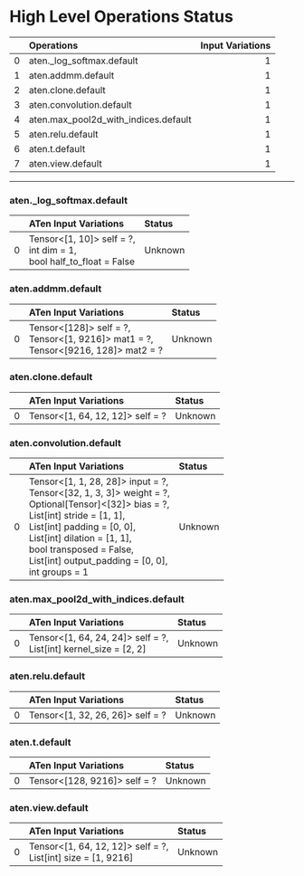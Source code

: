 # High Level Operations Status
|    | Operations                           |   Input Variations |
|---:|:-------------------------------------|-------------------:|
|  0 | aten._log_softmax.default            |                  1 |
|  1 | aten.addmm.default                   |                  1 |
|  2 | aten.clone.default                   |                  1 |
|  3 | aten.convolution.default             |                  1 |
|  4 | aten.max_pool2d_with_indices.default |                  1 |
|  5 | aten.relu.default                    |                  1 |
|  6 | aten.t.default                       |                  1 |
|  7 | aten.view.default                    |                  1 |
***
### aten._log_softmax.default
|    | ATen Input Variations                                                   | Status   |
|---:|:------------------------------------------------------------------------|:---------|
|  0 | Tensor<[1, 10]> self = ?,<br>int dim = 1,<br>bool half_to_float = False | Unknown  |
### aten.addmm.default
|    | ATen Input Variations                                                                  | Status   |
|---:|:---------------------------------------------------------------------------------------|:---------|
|  0 | Tensor<[128]> self = ?,<br>Tensor<[1, 9216]> mat1 = ?,<br>Tensor<[9216, 128]> mat2 = ? | Unknown  |
### aten.clone.default
|    | ATen Input Variations            | Status   |
|---:|:---------------------------------|:---------|
|  0 | Tensor<[1, 64, 12, 12]> self = ? | Unknown  |
### aten.convolution.default
|    | ATen Input Variations                                                                                                                                                                                                                                                                       | Status   |
|---:|:--------------------------------------------------------------------------------------------------------------------------------------------------------------------------------------------------------------------------------------------------------------------------------------------|:---------|
|  0 | Tensor<[1, 1, 28, 28]> input = ?,<br>Tensor<[32, 1, 3, 3]> weight = ?,<br>Optional[Tensor]<[32]> bias = ?,<br>List[int] stride = [1, 1],<br>List[int] padding = [0, 0],<br>List[int] dilation = [1, 1],<br>bool transposed = False,<br>List[int] output_padding = [0, 0],<br>int groups = 1 | Unknown  |
### aten.max_pool2d_with_indices.default
|    | ATen Input Variations                                               | Status   |
|---:|:--------------------------------------------------------------------|:---------|
|  0 | Tensor<[1, 64, 24, 24]> self = ?,<br>List[int] kernel_size = [2, 2] | Unknown  |
### aten.relu.default
|    | ATen Input Variations            | Status   |
|---:|:---------------------------------|:---------|
|  0 | Tensor<[1, 32, 26, 26]> self = ? | Unknown  |
### aten.t.default
|    | ATen Input Variations        | Status   |
|---:|:-----------------------------|:---------|
|  0 | Tensor<[128, 9216]> self = ? | Unknown  |
### aten.view.default
|    | ATen Input Variations                                           | Status   |
|---:|:----------------------------------------------------------------|:---------|
|  0 | Tensor<[1, 64, 12, 12]> self = ?,<br>List[int] size = [1, 9216] | Unknown  |

